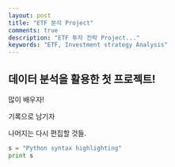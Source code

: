 ```yaml
---
layout: post
title: "ETF 분석 Project"
comments: true
description: "ETF 투자 전략 Project..."
keywords: "ETF, Investment strategy Analysis"
---
```


## 데이터 분석을 활용한 첫 프로젝트!

많이 배우자!

기록으로 남기자 

나머지는 다시 편집할 것들.

```python
s = "Python syntax highlighting"
print s
```

```
